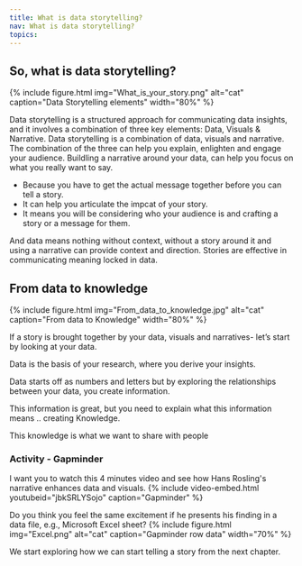 ```yaml
---
title: What is data storytelling?
nav: What is data storytelling?
topics: 
---
```


## So, what is data storytelling?
 {% include figure.html img="What_is_your_story.png" alt="cat" caption="Data Storytelling elements" width="80%" %}

Data storytelling is a structured approach for communicating data insights, and it involves a combination of three key elements: Data, Visuals & Narrative. Data storytelling is a combination of data, visuals and narrative. The combination of the three can help you explain, enlighten and engage your audience.
Buildling a narrative around your data, can help you focus on what you really want to say.
- Because you have to get the actual message together before you can tell a story.
- It can help you articulate the impcat of your story.
- It means you will be considering who your audience is and crafting a story or a message for them.



And data means nothing without context, without a story around it and using a narrative can provide context and direction.
Stories are effective in communicating meaning locked in data.

## From data to knowledge
{% include figure.html img="From_data_to_knowledge.jpg" alt="cat" caption="From data to Knowledge" width="80%" %}


If a story is brought together by your data, visuals and narratives- let’s start by looking at your data.  

Data is the basis of your research, where you derive your insights.  

Data starts off as numbers and letters but by exploring the relationships between your data, you create information.  

This information is great, but you need to explain what this information means .. creating Knowledge.  

This knowledge is what we want to share with people 

### Activity - Gapminder

I want you to watch this 4 minutes video and see how Hans Rosling's narrative enhances data and visuals. 
{% include video-embed.html youtubeid="jbkSRLYSojo" caption="Gapminder" %}


Do you think you feel the same excitement if he presents his finding in a data file, e.g., Microsoft Excel sheet?
{% include figure.html img="Excel.png" alt="cat" caption="Gapminder row data" width="70%" %}


We start exploring how we can start telling a story from the next chapter.
